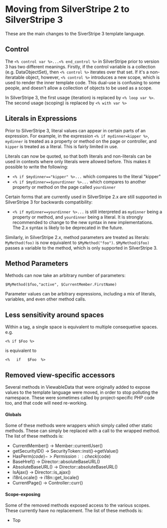 # Moving from SilverStripe 2 to SilverStripe 3

These are the main changes to the SiverStripe 3 template language.

## Control

The `<% control var %>...<% end_control %>` in SilverStripe prior to version 3 has two different meanings. Firstly, if the control variable is a collection (e.g. DataObjectSet), then `<% control %>` iterates over that set. If it's a non-iteratable object, however, `<% control %>` introduces a new scope, which is used to render the inner template code. This dual-use is confusing to some people, and doesn't allow a collection of objects to be used as a scope.

In SilverStripe 3, the first usage (iteration) is replaced by `<% loop var %>`. The second usage (scoping) is replaced by `<% with var %>`

## Literals in Expressions

Prior to SilverStripe 3, literal values can appear in certain parts of an expression. For example, in the expression `<% if mydinner=kipper %>`, `mydinner` is treated as a property or method on the page or controller, and `kipper` is treated as a literal. This is fairly limited in use.

Literals can now be quoted, so that both literals and non-literals can be used in contexts where only literals were allowed before. This makes it possible to write the following:

 * `<% if $mydinner=="kipper" %>...` which compares to the literal "kipper"
 * `<% if $mydinner==$yourdinner %>...` which compares to another property or method on the page called `yourdinner`

Certain forms that are currently used in SilverStripe 2.x are still supported in SilverStripe 3 for backwards compatibility:

 * `<% if mydinner==yourdinner %>...` is still interpreted as `mydinner` being a property or method, and `yourdinner` being a literal. It is strongly recommended to change to the new syntax in new implementations. The 2.x syntax is likely to be deprecated in the future.

Similarly, in SilverStripe 2.x, method parameters are treated as literals: `MyMethod(foo)` is now equivalent to `$MyMethod("foo")`. `$MyMethod($foo)` passes a variable to the method, which is only supported in SilverStripe 3.

## Method Parameters

Methods can now take an arbitrary number of parameters:

    $MyMethod($foo,"active", $CurrentMember.FirstName)

Parameter values can be arbitrary expressions, including a mix of literals, variables, and even other method calls.

## Less sensitivity around spaces

Within a tag, a single space is equivalent to multiple consequetive spaces. e.g.

    <% if $Foo %>

is equivalent to

    <%   if   $Foo  %>


## Removed view-specific accessors

Several methods in ViewableData that were originally added to expose values to the template language were moved,
in order to stop polluting the namespace. These were sometimes called by project-specific PHP code too, and that code
will need re-working.

#### Globals

Some of these methods were wrappers which simply called other static methods. These can simply be replaced with a call
to the wrapped method. The list of these methods is:

 - CurrentMember() -> Member::currentUser()
 - getSecurityID() -> SecurityToken::inst()->getValue()
 - HasPerm($code) -> Permission::check($code)
 - BaseHref() -> Director::absoluteBaseURL()
 - AbsoluteBaseURL() -> Director::absoluteBaseURL()
 - IsAjax() -> Director::is_ajax()
 - i18nLocale() -> i18n::get_locale()
 - CurrentPage() -> Controller::curr()

#### Scope-exposing

Some of the removed methods exposed access to the various scopes. These currently have no replacement. The list of
these methods is:

 - Top
